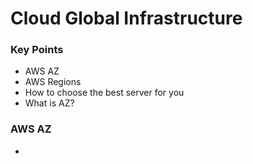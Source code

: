 # Cloud Global Infrastructure

### Key Points
* AWS AZ
* AWS Regions
* How to choose the best server for you
* What is AZ?

### AWS AZ
* 
